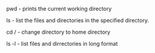 pwd - prints the current working directory

 ls - list the files and directories in the specified directory.

 cd / - change directory to home directory 


ls -l - list files and dirrectories in long format
